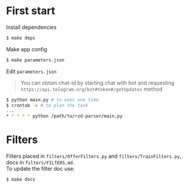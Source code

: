 # First start

Install dependencies
```sh
$ make deps
```
Make app config
```sh
$ make parameters.json
```
Edit `parameters.json`

> You can obtain chat-id by starting chat with bot and requesting `https://api.telegram.org/bot#token#/getUpdates` method
```sh
$ python main.py # to exec one time
$ crontab -e # to plan the task
...
* * * * * python /path/to/rzd-parser/main.py
```

# Filters
Filters placed in `filters/OfferFilters.py` and `filters/TrainFilters.py`, docs in `filters/FILTERS.md`.  
To update the filter doc use:
```sh
$ make docs
```